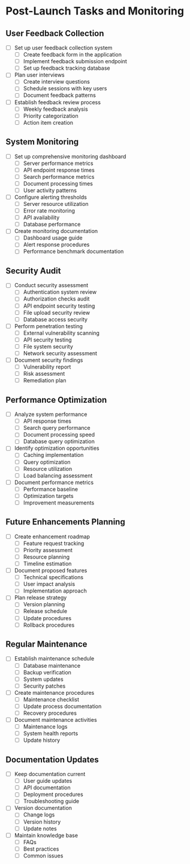 # Post-Launch Tasks and Monitoring

## User Feedback Collection
- [ ] Set up user feedback collection system
  - [ ] Create feedback form in the application
  - [ ] Implement feedback submission endpoint
  - [ ] Set up feedback tracking database
- [ ] Plan user interviews
  - [ ] Create interview questions
  - [ ] Schedule sessions with key users
  - [ ] Document feedback patterns
- [ ] Establish feedback review process
  - [ ] Weekly feedback analysis
  - [ ] Priority categorization
  - [ ] Action item creation

## System Monitoring
- [ ] Set up comprehensive monitoring dashboard
  - [ ] Server performance metrics
  - [ ] API endpoint response times
  - [ ] Search performance metrics
  - [ ] Document processing times
  - [ ] User activity patterns
- [ ] Configure alerting thresholds
  - [ ] Server resource utilization
  - [ ] Error rate monitoring
  - [ ] API availability
  - [ ] Database performance
- [ ] Create monitoring documentation
  - [ ] Dashboard usage guide
  - [ ] Alert response procedures
  - [ ] Performance benchmark documentation

## Security Audit
- [ ] Conduct security assessment
  - [ ] Authentication system review
  - [ ] Authorization checks audit
  - [ ] API endpoint security testing
  - [ ] File upload security review
  - [ ] Database access security
- [ ] Perform penetration testing
  - [ ] External vulnerability scanning
  - [ ] API security testing
  - [ ] File system security
  - [ ] Network security assessment
- [ ] Document security findings
  - [ ] Vulnerability report
  - [ ] Risk assessment
  - [ ] Remediation plan

## Performance Optimization
- [ ] Analyze system performance
  - [ ] API response times
  - [ ] Search query performance
  - [ ] Document processing speed
  - [ ] Database query optimization
- [ ] Identify optimization opportunities
  - [ ] Caching implementation
  - [ ] Query optimization
  - [ ] Resource utilization
  - [ ] Load balancing assessment
- [ ] Document performance metrics
  - [ ] Performance baseline
  - [ ] Optimization targets
  - [ ] Improvement measurements

## Future Enhancements Planning
- [ ] Create enhancement roadmap
  - [ ] Feature request tracking
  - [ ] Priority assessment
  - [ ] Resource planning
  - [ ] Timeline estimation
- [ ] Document proposed features
  - [ ] Technical specifications
  - [ ] User impact analysis
  - [ ] Implementation approach
- [ ] Plan release strategy
  - [ ] Version planning
  - [ ] Release schedule
  - [ ] Update procedures
  - [ ] Rollback procedures

## Regular Maintenance
- [ ] Establish maintenance schedule
  - [ ] Database maintenance
  - [ ] Backup verification
  - [ ] System updates
  - [ ] Security patches
- [ ] Create maintenance procedures
  - [ ] Maintenance checklist
  - [ ] Update process documentation
  - [ ] Recovery procedures
- [ ] Document maintenance activities
  - [ ] Maintenance logs
  - [ ] System health reports
  - [ ] Update history

## Documentation Updates
- [ ] Keep documentation current
  - [ ] User guide updates
  - [ ] API documentation
  - [ ] Deployment procedures
  - [ ] Troubleshooting guide
- [ ] Version documentation
  - [ ] Change logs
  - [ ] Version history
  - [ ] Update notes
- [ ] Maintain knowledge base
  - [ ] FAQs
  - [ ] Best practices
  - [ ] Common issues
